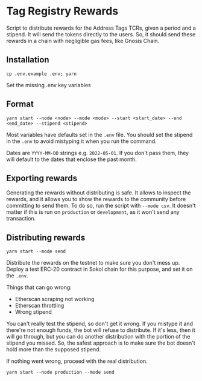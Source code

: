 # Tag Registry Rewards

Script to distribute rewards for the Address Tags TCRs, given a period and a stipend. It will send the tokens directly to the users. So, it should send these rewards in a chain with negligible gas fees, like Gnosis Chain.

## Installation

`cp .env.example .env; yarn`

Set the missing .env key variables

## Format

`yarn start --node <node> --mode <mode> --start <start_date> --end <end_date> --stipend <stipend>`

Most variables have defaults set in the `.env` file. You should set the stipend in the `.env` to avoid mistyping it when you run the command.

Dates are `YYYY-MM-DD` strings e.g. `2022-05-01`. If you don't pass them, they will default to the dates that enclose the past month.

## Exporting rewards

Generating the rewards without distributing is safe. It allows to inspect the rewards, and it allows you to show the rewards to the community before committing to send them. To do so, run the script with `--mode csv`. It doesn't matter if this is run on `production` or `development`, as it won't send any transaction.

## Distributing rewards

`yarn start --mode send`

Distribute the rewards on the testnet to make sure you don't mess up. Deploy a test ERC-20 contract in Sokol chain for this purpose, and set it on the `.env`.

Things that can go wrong:
- Etherscan scraping not working
- Etherscan throttling
- Wrong stipend

You can't really test the stipend, so don't get it wrong. If you mistype it and there're not enough funds, the bot will refuse to distribute. If it's less, then it will go through, but you can do another distribution with the portion of the stipend you missed. So, the safest approach is to make sure the bot doesn't hold more than the supposed stipend.

If nothing went wrong, proceed with the real distribution.

`yarn start --node production --mode send`
